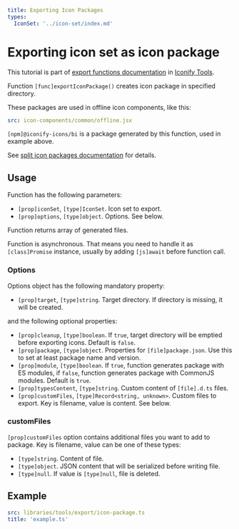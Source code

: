 ```yaml
title: Exporting Icon Packages
types:
  IconSet: '../icon-set/index.md'
```

# Exporting icon set as icon package

This tutorial is part of [export functions documentation](./index.md) in [Iconify Tools](../index.md).

Function `[func]exportIconPackage()` creates icon package in specified directory.

These packages are used in offline icon components, like this:

```yaml
src: icon-components/common/offline.jsx
```

`[npm]@iconify-icons/bi` is a package generated by this function, used in example above.

See [split icon packages documentation](/docs/icons/icons.md) for details.

## Usage

Function has the following parameters:

- `[prop]iconSet`, `[type]IconSet`. Icon set to export.
- `[prop]options`, `[type]object`. Options. See below.

Function returns array of generated files.

Function is asynchronous. That means you need to handle it as `[class]Promise` instance, usually by adding `[js]await` before function call.

### Options

Options object has the following mandatory property:

- `[prop]target`, `[type]string`. Target directory. If directory is missing, it will be created.

and the following optional properties:

- `[prop]cleanup`, `[type]boolean`. If `true`, target directory will be emptied before exporting icons. Default is `false`.
- `[prop]package`, `[type]object`. Properties for `[file]package.json`. Use this to set at least package name and version.
- `[prop]module`, `[type]boolean`. If `true`, function generates package with ES modules, if `false`, function generates package with CommonJS modules. Default is `true`.
- `[prop]typesContent`, `[type]string`. Custom content of `[file].d.ts` files.
- `[prop]customFiles`, `[type]Record<string, unknown>`. Custom files to export. Key is filename, value is content. See below.

### customFiles

`[prop]customFiles` option contains additional files you want to add to package. Key is filename, value can be one of these types:

- `[type]string`. Content of file.
- `[type]object`. JSON content that will be serialized before writing file.
- `[type]null`. If value is `[type]null`, file is deleted.

## Example

```yaml
src: libraries/tools/export/icon-package.ts
title: 'example.ts'
```

